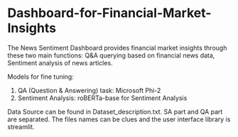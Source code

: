 # Dashboard-for-Financial-Market-Insights
The News Sentiment Dashboard provides financial market insights through these two main functions: Q&amp;A querying based on financial news data, Sentiment analysis of news articles.

Models for fine tuning:
1. QA (Question & Answering) task: Microsoft Phi-2
2. Sentiment Analysis: roBERTa-base for Sentiment Analysis

Data Source can be found in Dataset_description.txt. SA part and QA part are separated. The files names can be clues and the user interface library is streamlit.
